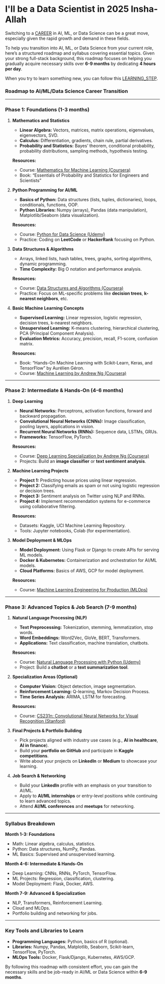# I'll be a Data Scientist in 2025 Insha-Allah

Switching to a [CAREER](CAREER.md) in AI, ML, or Data Science can be a great move, especially given the rapid growth and demand in these fields.

To help you transition into AI, ML, or Data Science from your current role, here’s a structured roadmap and syllabus covering essential topics. Given your strong full-stack background, this roadmap focuses on helping you gradually acquire necessary skills over **6-9 months** by dedicating **4 hours per day**.

When you try to learn something new, you can follow this [LEARNING_STEP](LEARNING_STEP.md).

### **Roadmap to AI/ML/Data Science Career Transition**

---

### **Phase 1: Foundations (1-3 months)**

1. **Mathematics and Statistics**
   - **Linear Algebra:** Vectors, matrices, matrix operations, eigenvalues, eigenvectors, SVD.
   - **Calculus:** Differentiation, gradients, chain rule, partial derivatives.
   - **Probability and Statistics:** Bayes’ theorem, conditional probability, probability distributions, sampling methods, hypothesis testing.

   **Resources:**
   - Course: [Mathematics for Machine Learning (Coursera)](https://www.coursera.org/specializations/mathematics-machine-learning)
   - Book: “Essentials of Probability and Statistics for Engineers and Scientists”

2. **Python Programming for AI/ML**
   - **Basics of Python:** Data structures (lists, tuples, dictionaries), loops, conditionals, functions, OOP.
   - **Python Libraries:** Numpy (arrays), Pandas (data manipulation), Matplotlib/Seaborn (data visualization).

   **Resources:**
   - Course: [Python for Data Science (Udemy)](https://www.udemy.com/course/python-for-data-science-and-machine-learning-bootcamp/)
   - Practice: Coding on **LeetCode** or **HackerRank** focusing on Python.

3. **Data Structures & Algorithms**
   - Arrays, linked lists, hash tables, trees, graphs, sorting algorithms, dynamic programming.
   - **Time Complexity:** Big O notation and performance analysis.

   **Resources:**
   - Course: [Data Structures and Algorithms (Coursera)](https://www.coursera.org/specializations/data-structures-algorithms)
   - Practice: Focus on ML-specific problems like **decision trees**, **k-nearest neighbors**, etc.

4. **Basic Machine Learning Concepts**
   - **Supervised Learning:** Linear regression, logistic regression, decision trees, k-nearest neighbors.
   - **Unsupervised Learning:** K-means clustering, hierarchical clustering, PCA (Principal Component Analysis).
   - **Evaluation Metrics:** Accuracy, precision, recall, F1-score, confusion matrix.

   **Resources:**
   - Book: “Hands-On Machine Learning with Scikit-Learn, Keras, and TensorFlow” by Aurélien Géron.
   - Course: [Machine Learning by Andrew Ng (Coursera)](https://www.coursera.org/learn/machine-learning)

---

### **Phase 2: Intermediate & Hands-On (4-6 months)**

1. **Deep Learning**
   - **Neural Networks:** Perceptrons, activation functions, forward and backward propagation.
   - **Convolutional Neural Networks (CNNs):** Image classification, pooling layers, applications in vision.
   - **Recurrent Neural Networks (RNNs):** Sequence data, LSTMs, GRUs.
   - **Frameworks:** TensorFlow, PyTorch.

   **Resources:**
   - Course: [Deep Learning Specialization by Andrew Ng (Coursera)](https://www.coursera.org/specializations/deep-learning)
   - Projects: Build an **image classifier** or **text sentiment analysis**.

2. **Machine Learning Projects**
   - **Project 1:** Predicting house prices using linear regression.
   - **Project 2:** Classifying emails as spam or not using logistic regression or decision trees.
   - **Project 3:** Sentiment analysis on Twitter using NLP and RNNs.
   - **Project 4:** Implement recommendation systems for e-commerce using collaborative filtering.

   **Resources:**
   - Datasets: Kaggle, UCI Machine Learning Repository.
   - Tools: Jupyter notebooks, Colab (for experimentation).

3. **Model Deployment & MLOps**
   - **Model Deployment:** Using Flask or Django to create APIs for serving ML models.
   - **Docker & Kubernetes:** Containerization and orchestration for AI/ML models.
   - **Cloud Platforms:** Basics of AWS, GCP for model deployment.

   **Resources:**
   - Course: [Machine Learning Engineering for Production (MLOps)](https://www.coursera.org/specializations/machine-learning-engineering-for-production-mlops)

---

### **Phase 3: Advanced Topics & Job Search (7-9 months)**

1. **Natural Language Processing (NLP)**
   - **Text Preprocessing:** Tokenization, stemming, lemmatization, stop words.
   - **Word Embeddings:** Word2Vec, GloVe, BERT, Transformers.
   - **Applications:** Text classification, machine translation, chatbots.

   **Resources:**
   - Course: [Natural Language Processing with Python (Udemy)](https://www.udemy.com/course/natural-language-processing-with-python/)
   - Project: Build a **chatbot** or a **text summarization tool**.

2. **Specialization Areas (Optional)**
   - **Computer Vision:** Object detection, image segmentation.
   - **Reinforcement Learning:** Q-learning, Markov Decision Process.
   - **Time Series Analysis:** ARIMA, LSTM for forecasting.

   **Resources:**
   - Course: [CS231n: Convolutional Neural Networks for Visual Recognition (Stanford)](http://cs231n.stanford.edu/)

3. **Final Projects & Portfolio Building**
   - Pick projects aligned with industry use cases (e.g., **AI in healthcare**, **AI in finance**).
   - Build your **portfolio on GitHub** and participate in **Kaggle competitions**.
   - Write about your projects on **LinkedIn** or **Medium** to showcase your learning.

4. **Job Search & Networking**
   - Build your **LinkedIn** profile with an emphasis on your transition to AI/ML.
   - Apply to **AI/ML internships** or entry-level positions while continuing to learn advanced topics.
   - Attend **AI/ML conferences** and **meetups** for networking.

---

### **Syllabus Breakdown**

**Month 1-3: Foundations**
   - Math: Linear algebra, calculus, statistics.
   - Python: Data structures, NumPy, Pandas.
   - ML Basics: Supervised and unsupervised learning.

**Month 4-6: Intermediate & Hands-On**
   - Deep Learning: CNNs, RNNs, PyTorch, TensorFlow.
   - ML Projects: Regression, classification, clustering.
   - Model Deployment: Flask, Docker, AWS.

**Month 7-9: Advanced & Specialization**
   - NLP, Transformers, Reinforcement Learning.
   - Cloud and MLOps.
   - Portfolio building and networking for jobs.

---

### **Key Tools and Libraries to Learn**
- **Programming Languages:** Python, basics of R (optional).
- **Libraries:** Numpy, Pandas, Matplotlib, Seaborn, Scikit-learn, TensorFlow, PyTorch.
- **MLOps Tools:** Docker, Flask/Django, Kubernetes, AWS/GCP.

By following this roadmap with consistent effort, you can gain the necessary skills and be job-ready in AI/ML or Data Science within **6-9 months**.
